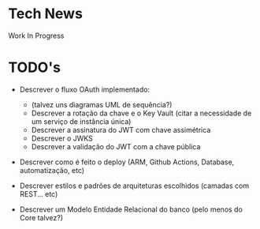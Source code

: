 # Tech News

Work In Progress

# TODO's
- Descrever o fluxo OAuth implementado:
    - (talvez uns diagramas UML de sequência?)
    - Descrever a rotação da chave e o Key Vault (citar a necessidade de um serviço de instância única)
    - Descrever a assinatura do JWT com chave assimétrica
    - Descrever o JWKS
    - Descrever a validação do JWT com a chave pública

- Descrever como é feito o deploy (ARM, Github Actions, Database, automatização, etc)
- Descrever estilos e padrões de arquiteturas escolhidos (camadas com REST... etc)
- Descrever um Modelo Entidade Relacional do banco (pelo menos do Core talvez?)